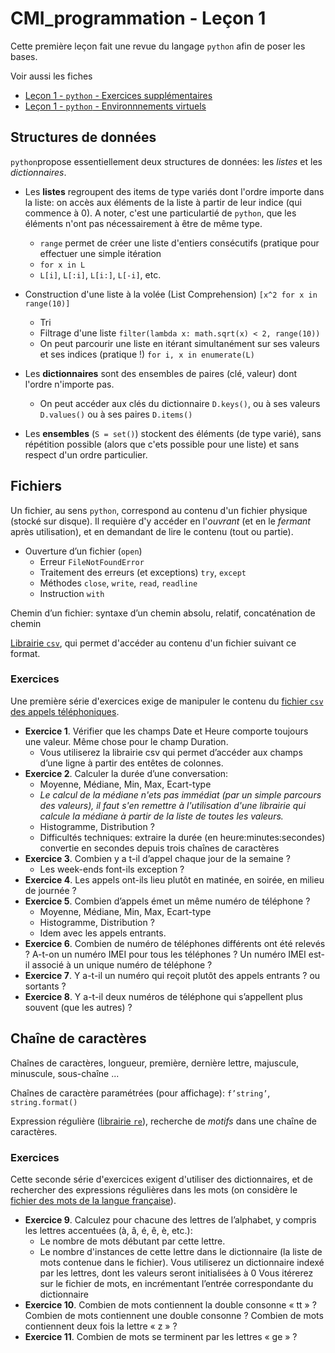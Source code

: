 # CMI_programmation - Leçon 1

Cette première leçon fait une revue du langage `python` afin de poser les bases.

Voir aussi les fiches

- [Leçon 1 - `python` - Exercices supplémentaires](./Lecon_1_1.md)
- [Leçon 1 - `python` - Environnnements virtuels](./Lecon_1_2.md)

## Structures de données

 `python`propose essentiellement deux structures de données: les _listes_ et les _dictionnaires_.
 
* Les **listes** regroupent des items de type variés dont l'ordre importe dans la liste: on accès aux éléments de la liste à partir de leur indice (qui commence à 0). A noter, c'est une particulartié de `python`, que les éléments n'ont pas nécessairement à être de même type.
    * `range` permet de créer une liste d'entiers consécutifs (pratique pour effectuer une simple itération
    * `for x in L`
    * `L[i]`, `L[:i]`, `L[i:]`, `L[-i]`, etc.
* Construction d'une liste à la volée (List Comprehension) `[x^2 for x in range(10)]`
    * Tri
    * Filtrage d'une liste `filter(lambda x: math.sqrt(x) < 2, range(10))`
    * On peut parcourir une liste en itérant simultanément sur ses valeurs et ses indices (pratique !) `for i, x in enumerate(L)`

* Les **dictionnaires** sont des ensembles de paires (clé, valeur) dont l'ordre n'importe pas.
    * On peut accéder aux clés du dictionnaire `D.keys()`, ou à ses valeurs `D.values()` ou à ses paires `D.items()`

* Les **ensembles** (`S = set()`) stockent des éléments (de type varié), sans répétition possible (alors que c'ets possible pour une liste) et sans respect d'un ordre particulier.

## Fichiers

Un fichier, au sens `python`, correspond au contenu d'un fichier physique (stocké sur disque). Il requière d'y accéder en l'_ouvrant_ (et en le _fermant_ après utilisation), et en demandant de lire le contenu (tout ou partie).

* Ouverture d’un fichier (`open`)
    * Erreur `FileNotFoundError`
    * Traitement des erreurs (et exceptions) `try`, `except`
    * Méthodes `close`, `write`, `read`, `readline`
    * Instruction `with`

Chemin d’un fichier: syntaxe d’un chemin absolu, relatif, concaténation de chemin

[Librairie `csv`](https://docs.python.org/3/library/csv.html), qui permet d'accéder au contenu d'un fichier suivant ce format.

### Exercices

Une première série d'exercices exige de manipuler le contenu du [fichier `csv` des appels téléphoniques](../data/appels_tel.csv).

* **Exercice 1**. Vérifier que les champs Date et Heure comporte toujours une valeur. Même chose pour le champ Duration.
    * Vous utiliserez la librairie csv qui permet d’accéder aux champs d’une ligne à partir des entêtes de colonnes.
* **Exercice 2**. Calculer la durée d’une conversation:
	 * Moyenne, Médiane, Min, Max, Ecart-type
	 * *Le calcul de la médiane n'ets pas immédiat (par un simple parcours des valeurs), il faut s'en remettre à l'utilisation d'une librairie qui calcule la médiane à partir de la liste de toutes les valeurs.*
	 * Histogramme, Distribution ?
	 * Difficultés techniques: extraire la durée (en heure:minutes:secondes) convertie en secondes depuis trois chaînes de caractères
* **Exercice 3**. Combien y a t-il d’appel chaque jour de la semaine ?
	 * Les week-ends font-ils exception ?
* **Exercice 4**. Les appels ont-ils lieu plutôt en matinée, en soirée, en milieu de journée ?
* **Exercice 5**. Combien d’appels émet un même numéro de téléphone ?
	 * Moyenne, Médiane, Min, Max, Ecart-type
	 * Histogramme, Distribution ?
	 * Idem avec les appels entrants.
* **Exercice 6**. Combien de numéro de téléphones différents ont été relevés ? A-t-on un numéro IMEI pour tous les téléphones ? Un numéro IMEI est-il associé à un unique numéro de téléphone ?
* **Exercice 7**. Y a-t-il un numéro qui reçoit plutôt des appels entrants ? ou sortants ?
* **Exercice 8**. Y a-t-il deux numéros de téléphone qui s’appellent plus souvent (que les autres) ?

## Chaîne de caractères
Chaînes de caractères, longueur, première, dernière lettre, majuscule, minuscule, sous-chaîne ...

Chaînes de caractère paramétrées (pour affichage): `f’string’`, `string.format()`

Expression régulière ([librairie `re`](https://docs.python.org/3/library/re.html)), recherche de _motifs_ dans une chaîne de caractères.

### Exercices

Cette seconde série d'exercices exigent d'utiliser des dictionnaires, et de rechercher des expressions régulières dans les mots (on considère le [fichier des mots de la langue française](../data/vocabulaire_francais.csv)).

* **Exercice 9**. Calculez pour chacune des lettres de l’alphabet, y compris les lettres accentuées (à, â, é, ê, è, etc.):
    * Le nombre de mots débutant par cette lettre.
    * Le nombre d'instances de cette lettre dans le dictionnaire (la liste de mots contenue dans le fichier).
Vous utiliserez un dictionnaire indexé par les lettres, dont les valeurs seront initialisées à 0
Vous itérerez sur le fichier de mots, en incrémentant l’entrée correspondante du dictionnaire
* **Exercice 10**. Combien de mots contiennent la double consonne « tt » ? Combien de mots contiennent une double consonne ? Combien de mots contiennent deux fois la lettre « z » ?
* **Exercice 11**. Combien de mots se terminent par les lettres « ge » ?
